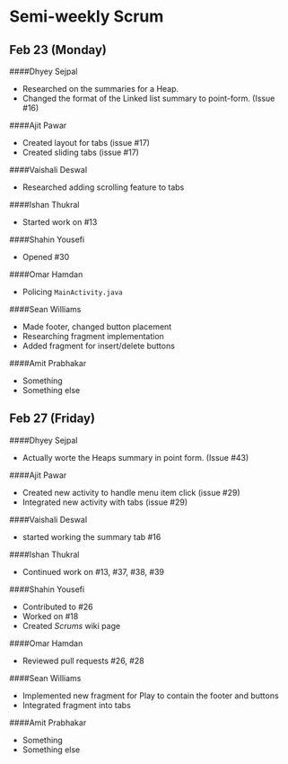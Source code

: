 # Semi-weekly Scrum

## Feb 23 (Monday)

####Dhyey Sejpal

* Researched on the summaries for a Heap.
* Changed the format of the Linked list summary to point-form. (Issue #16)

####Ajit Pawar

* Created layout for tabs (issue #17)
* Created sliding tabs (issue #17)

####Vaishali Deswal

* Researched adding scrolling feature to tabs

####Ishan Thukral

* Started work on #13

####Shahin Yousefi

* Opened #30

####Omar Hamdan

* Policing `MainActivity.java`

####Sean Williams

* Made footer, changed button placement
* Researching fragment implementation
* Added fragment for insert/delete buttons

####Amit Prabhakar

* Something
* Something else

## Feb 27 (Friday)

####Dhyey Sejpal

* Actually worte the Heaps summary in point form. (Issue #43)

####Ajit Pawar

* Created new activity to handle menu item click (issue #29)
* Integrated new activity with tabs (issue #29)

####Vaishali Deswal

* started working the summary tab #16


####Ishan Thukral

* Continued work on #13, #37, #38, #39

####Shahin Yousefi

* Contributed to #26
* Worked on #18
* Created _Scrums_ wiki page

####Omar Hamdan

* Reviewed pull requests #26, #28

####Sean Williams

* Implemented new fragment for Play to contain the footer and buttons
* Integrated fragment into tabs

####Amit Prabhakar

* Something
* Something else

